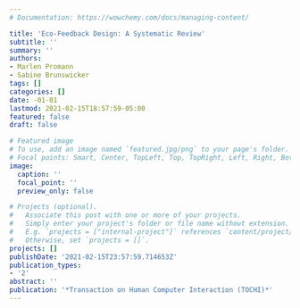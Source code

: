```yaml
---
# Documentation: https://wowchemy.com/docs/managing-content/

title: 'Eco-Feedback Design: A Systematic Review'
subtitle: ''
summary: ''
authors:
- Marlen Promann
- Sabine Brunswicker
tags: []
categories: []
date: -01-01
lastmod: 2021-02-15T18:57:59-05:00
featured: false
draft: false

# Featured image
# To use, add an image named `featured.jpg/png` to your page's folder.
# Focal points: Smart, Center, TopLeft, Top, TopRight, Left, Right, BottomLeft, Bottom, BottomRight.
image:
  caption: ''
  focal_point: ''
  preview_only: false

# Projects (optional).
#   Associate this post with one or more of your projects.
#   Simply enter your project's folder or file name without extension.
#   E.g. `projects = ["internal-project"]` references `content/project/deep-learning/index.md`.
#   Otherwise, set `projects = []`.
projects: []
publishDate: '2021-02-15T23:57:59.714653Z'
publication_types:
- '2'
abstract: ''
publication: '*Transaction on Human Computer Interaction (TOCHI)*'
---
```

